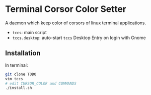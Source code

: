 Terminal Corsor Color Setter
==============================

A daemon which keep color of corsors of linux terminal applications.

* `tccs`: main script
* `tccs.desktop`: auto-start `tccs` Desktop Entry on login with Gnome

Installation
-------------

In terminal:

```sh
git clone TODO
vim tccs
# edit CURSOR_COLOR and COMMANDS
./install.sh
```
